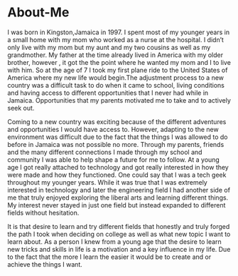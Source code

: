 # About-Me
  I was born in Kingston,Jamaica in 1997. I spent most of my younger years in a small home with my mom who worked as a nurse at the hospital. I didn’t only live with my mom but my aunt and my two cousins as well as my grandmother. My father at the time already lived in America with my older brother, however , it got the the point where he wanted my mom and I to live with him. So at the age of 7 I took my first plane ride to the United States of America where my new life would begin.The adjustment process to a new country was a difficult task to do when it came to school, living conditions and having access to different opportunities that I never had while in Jamaica. Opportunities that my parents motivated me to take and to actively seek out.

  Coming to a new country was exciting because of the different adventures and opportunities I would have access to. However, adapting to the new environment was difficult due to the fact that the things I was allowed to do before in Jamaica was not possible no more. Through my parents, friends and the many different connections I made through my school and community I was able to help shape a future for me to follow. At a young age I got really attached to technology and got really interested in how they were made and how they functioned. One could say that I was a tech geek throughout my younger years. While it was true that I was extremely interested in technology and later the engineering field I had another side of me that truly enjoyed exploring the liberal arts and learning different things. My interest never stayed in just one field but instead expanded to different fields without hesitation.

  It is that desire to learn and try different fields that honestly and truly forged the path I took when deciding on college as well as what new topic I want to learn about. As a person I knew from a young age that the desire to learn new tricks and skills in life is a motivation and a key influence in my life. Due to the fact that the more I learn the easier it would be to create and or achieve the things I want.
